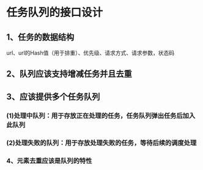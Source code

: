# 任务队列的接口设计
## 1、任务的数据结构
url、url的Hash值（用于排重）、优先级、请求方式、请求参数，状态码
## 2、队列应该支持增减任务并且去重
## 3、应该提供多个任务队列
###    (1)处理中队列：用于存放正在处理的任务，任务队列弹出任务后加入此队列
###   (2)处理失败的队列：用于存放处理失败的任务，等待后续的调度处理
### 4、元素去重应该是队列的特性
